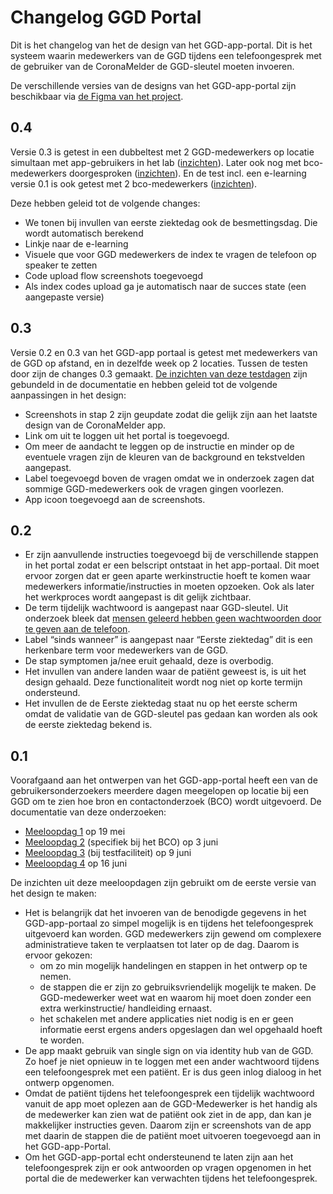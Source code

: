 # Changelog GGD Portal

Dit is het changelog van het de design van het GGD-app-portal. 
Dit is het systeem waarin medewerkers van de GGD tijdens een telefoongesprek met de gebruiker van de CoronaMelder de GGD-sleutel moeten invoeren. 

De verschillende versies van de designs van het GGD-app-portal zijn beschikbaar via [de Figma van het project](https://www.figma.com/file/EJ4aJwKnemkxysCZ6aAzFv/Covid-19-notificatie-app-(Read-only)?node-id=29297%3A0). 


## 0.4 
Versie 0.3 is getest in een dubbeltest met 2 GGD-medewerkers op locatie simultaan met app-gebruikers in het lab ([inzichten](http://corona.sticktailapp.com/study-share/mgzWw55GdKxA/dubbeltest-app-app-portaal-115/)). 
Later ook nog met bco-medewerkers doorgesproken ([inzichten](http://corona.sticktailapp.com/study-share/z7FWobsVMbIe/meelopen-en-test-ggd-169/)). 
En de test incl. een e-learning versie 0.1 is ook getest met 2 bco-medewerkers ([inzichten](http://corona.sticktailapp.com/study-share/oLE5AHArHrzt/test-app-portaal-bij-de-ggd-702/)).

Deze hebben geleid tot de volgende changes:

- We tonen bij invullen van eerste ziektedag ook de besmettingsdag. Die wordt automatisch berekend
- Linkje naar de e-learning
- Visuele que voor GGD medewerkers de index te vragen de telefoon op speaker te zetten
- Code upload flow screenshots toegevoegd
- Als index codes upload ga je automatisch naar de succes state (een aangepaste versie)


## 0.3 
Versie 0.2 en 0.3 van het GGD-app portaal is getest met medewerkers van de GGD op afstand, en in dezelfde week op 2 locaties. 
Tussen de testen door zijn de changes 0.3 gemaakt. 
[De inzichten van deze testdagen](http://corona.sticktailapp.com/study-share/pJjR4djzQYWt/app-portaal-testen-bij-de-ggd-714/) zijn gebundeld in de documentatie en  hebben geleid tot de volgende aanpassingen in het design:

- Screenshots in stap 2 zijn geupdate zodat die gelijk zijn aan het laatste design van de CoronaMelder app. 
- Link om uit te loggen uit het portal is toegevoegd. 
- Om meer de aandacht te leggen op de instructie en minder op de eventuele vragen zijn de kleuren van de background en tekstvelden aangepast. 
- Label toegevoegd boven de vragen omdat we in onderzoek zagen dat sommige GGD-medewerkers ook de vragen gingen voorlezen.
- App icoon toegevoegd aan de screenshots.


## 0.2 
- Er zijn aanvullende instructies toegevoegd bij de verschillende stappen in het portal zodat er een belscript ontstaat in het app-portaal. Dit moet ervoor zorgen dat er geen aparte werkinstructie hoeft te komen waar medewerkers informatie/instructies in moeten opzoeken. Ook als later het werkproces wordt aangepast is dit gelijk zichtbaar.
- De term tijdelijk wachtwoord is aangepast naar GGD-sleutel. Uit onderzoek bleek dat [mensen geleerd hebben geen wachtwoorden door te geven aan de telefoon](https://corona.sticktailapp.com/share/view/def89e67a9ae1b8/rYar1oji4Yqe/mijn-wachtwoord-geef-ik-nooit-weg-over-privacy/).
- Label “sinds wanneer” is aangepast naar “Eerste ziektedag” dit is een herkenbare term voor medewerkers van de GGD. 
- De stap symptomen ja/nee eruit gehaald, deze is overbodig. 
- Het invullen van andere landen waar de patiënt geweest is, is uit het design gehaald. Deze functionaliteit wordt nog niet op korte termijn ondersteund. 
- Het invullen de de Eerste ziektedag staat nu op het eerste scherm omdat de validatie van de GGD-sleutel pas gedaan kan worden als ook de eerste ziektedag bekend is. 


## 0.1 
Voorafgaand aan het ontwerpen van het GGD-app-portal heeft een van de gebruikersonderzoekers meerdere dagen meegelopen op locatie bij een GGD om te zien hoe bron en contactonderzoek (BCO) wordt uitgevoerd. De documentatie van deze onderzoeken:
- [Meeloopdag 1](http://corona.sticktailapp.com/study-share/AeHf5ulXRQL4/meeloopdag-ggd-fryslan-324/) op 19 mei
- [Meeloopdag 2](http://corona.sticktailapp.com/study-share/tHbLG3OXvq3H/meeloopdag-ggd-bron-en-contactonderzoek-804/) (specifiek bij het BCO) op 3 juni
- [Meeloopdag 3](http://corona.sticktailapp.com/study-share/F29AF8mGiOUF/meelopen-in-testfaciliteit-644/) (bij testfaciliteit) op 9 juni
- [Meeloopdag 4](http://corona.sticktailapp.com/study-share/r5XRgcAehLpB/meeloopdag-ggd-330/) op 16 juni

De inzichten uit deze meeloopdagen zijn gebruikt om de eerste versie van het design te maken:
- Het is belangrijk dat het invoeren van de benodigde gegevens in het GGD-app-portaal zo simpel mogelijk is en tijdens het telefoongesprek uitgevoerd kan worden. GGD medewerkers zijn gewend om complexere administratieve taken te verplaatsen tot later op de dag. Daarom is ervoor gekozen:
    - om zo min mogelijk handelingen en stappen in het ontwerp op te nemen. 
    - de stappen die er zijn zo gebruiksvriendelijk mogelijk te maken. De GGD-medewerker weet wat en waarom hij moet doen zonder een extra werkinstructie/ handleiding ernaast. 
    - het schakelen met andere applicaties niet nodig is en er geen informatie eerst ergens anders opgeslagen dan wel opgehaald hoeft te worden.  
- De app maakt gebruik van single sign on via identity hub van de GGD. Zo hoef je niet opnieuw in te loggen met een ander wachtwoord tijdens een telefoongesprek met een patiënt. Er is dus geen inlog dialoog in het ontwerp opgenomen. 
- Omdat de patiënt tijdens het telefoongesprek een tijdelijk wachtwoord  vanuit de app moet oplezen aan de GGD-Medewerker is het handig als de medewerker kan zien wat de patiënt ook ziet in de app, dan kan je makkelijker instructies geven. Daarom zijn er screenshots van de app met daarin de stappen die de patiënt moet uitvoeren toegevoegd aan in het GGD-app-Portal.  
- Om het GGD-app-portal echt ondersteunend te laten zijn aan het telefoongesprek zijn er ook antwoorden op vragen opgenomen in het portal die de medewerker kan verwachten tijdens het telefoongesprek.




